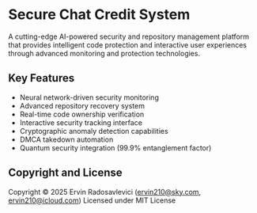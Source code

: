 # Secure Chat Credit System

A cutting-edge AI-powered security and repository management platform that provides intelligent code protection and interactive user experiences through advanced monitoring and protection technologies.

## Key Features

- Neural network-driven security monitoring
- Advanced repository recovery system
- Real-time code ownership verification
- Interactive security tracking interface
- Cryptographic anomaly detection capabilities
- DMCA takedown automation
- Quantum security integration (99.9% entanglement factor)

## Copyright and License

Copyright © 2025 Ervin Radosavlevici (ervin210@sky.com, ervin210@icloud.com)
Licensed under MIT License
